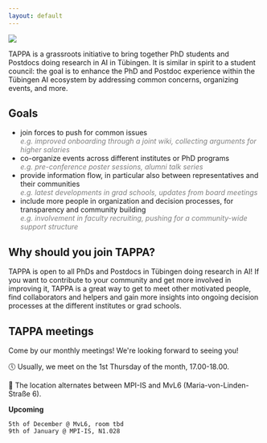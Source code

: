 ```yaml
---
layout: default
---
```


![](img/tappa_logo.png)


TAPPA is a grassroots initiative to bring together PhD students and Postdocs doing research in AI in Tübingen.
It is similar in spirit to a student council: the goal is to enhance the PhD and Postdoc experience within the Tübingen AI ecosystem by addressing common concerns, organizing events, and more.


## Goals
- join forces to push for common issues\
<span style="color: gray;">*e.g. improved onboarding through a joint wiki, collecting arguments for higher salaries*</span>
- co-organize events across different institutes or PhD programs\
<span style="color: gray;">*e.g. pre-conference poster sessions, alumni talk series*</span>
- provide information flow, in particular also between representatives and their communities\
<span style="color: gray;">*e.g. latest developments in grad schools, updates from board meetings*</span>
- include more people in organization and decision processes, for transparency and community building\
<span style="color: gray;">*e.g. involvement in faculty recruiting, pushing for a community-wide support structure*</span>

## Why should you join TAPPA?
TAPPA is open to all PhDs and Postdocs in Tübingen doing research in AI!
If you want to contribute to your community and get more involved in improving it,
TAPPA is a great way to get to meet other motivated people, find collaborators and
helpers and gain more insights into ongoing decision processes at the different
institutes or grad schools.

## TAPPA meetings

Come by our monthly meetings! We're looking forward to seeing you!

:clock5: Usually, we meet on the 1st Thursday of the month, 17.00-18.00.

:round_pushpin: The location alternates between MPI-IS and MvL6 (Maria-von-Linden-Straße 6).

**Upcoming**
```
5th of December @ MvL6, room tbd
9th of January @ MPI-IS, N1.028
```
